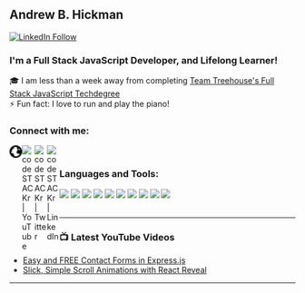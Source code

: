 ## Andrew B. Hickman

[![LinkedIn Follow](https://img.shields.io/badge/LinkedIn-0077B5?style=for-the-badge&logo=linkedin&logoColor=white)](https://www.linkedin.com/in/andrewbhickman/)

### I'm a Full Stack JavaScript Developer, and Lifelong Learner!
🎓 I am less than a week away from completing [Team Treehouse's Full Stack JavaScript Techdegree](https://teamtreehouse.com/techdegree/full-stack-javascript) \
⚡ Fun fact: I love to run and play the piano!

### Connect with me:

[<img align="left" alt="codeSTACKr.com" width="22px" src="https://raw.githubusercontent.com/iconic/open-iconic/master/svg/globe.svg" />](https://andrewhickman.me)
[<img align="left" alt="codeSTACKr | YouTube" width="22px" src="https://cdn.jsdelivr.net/npm/simple-icons@v3/icons/youtube.svg" />](https://www.youtube.com/channel/UCqyC04dAVXNsXpOPtrKahQQ)
[<img align="left" alt="codeSTACKr | Twitter" width="22px" src="https://cdn.jsdelivr.net/npm/simple-icons@v3/icons/twitter.svg" />](https://twitter.com/javascriptbard)
[<img align="left" alt="codeSTACKr | LinkedIn" width="22px" src="https://cdn.jsdelivr.net/npm/simple-icons@v3/icons/linkedin.svg" />](https://linkedin.com/in/andrewbhickman)

<br />

### Languages and Tools:
<img src="https://img.shields.io/badge/JavaScript-F7DF1E?style=for-the-badge&logo=javascript&logoColor=black">
<img src="https://img.shields.io/badge/Node.js-339933?style=for-the-badge&logo=nodedotjs&logoColor=white">
<img src="https://img.shields.io/badge/React-20232A?style=for-the-badge&logo=react&logoColor=61DAFB">
<img src="https://img.shields.io/badge/Express.js-000000?style=for-the-badge&logo=express&logoColor=white">
<img src="https://img.shields.io/badge/Pug-E3C29B?style=for-the-badge&logo=pug&logoColor=black">
<img src="https://img.shields.io/badge/HTML5-E34F26?style=for-the-badge&logo=html5&logoColor=white">
<img src="https://img.shields.io/badge/CSS3-1572B6?style=for-the-badge&logo=css3&logoColor=white">
<img src="https://img.shields.io/badge/SQLite-07405E?style=for-the-badge&logo=sqlite&logoColor=white">
<img src="https://img.shields.io/badge/Git-F05032?style=for-the-badge&logo=git&logoColor=white">
<img src="https://img.shields.io/badge/Postman-FF6C37?style=for-the-badge&logo=Postman&logoColor=white">

<br />
<br />

---

### 📺 Latest YouTube Videos

<!-- YOUTUBE:START -->
- [Easy and FREE Contact Forms in Express.js](https://youtu.be/7BBX9Gjl278)
- [Slick, Simple Scroll Animations with React Reveal](https://www.youtube.com/watch?v=p_ABnPliyLg&t=267s)
<!-- YOUTUBE:END -->


---



